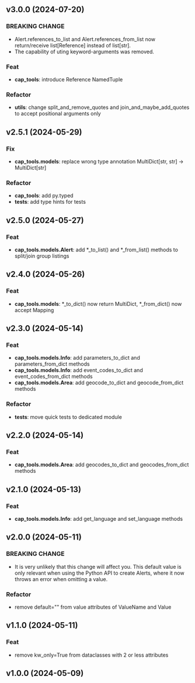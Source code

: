 ## v3.0.0 (2024-07-20)

### BREAKING CHANGE

- Alert.references_to_list and Alert.references_from_list now return/receive list[Reference] instead of list[str].
- The capability of uting keyword-arguments was removed.

### Feat

- **cap_tools**: introduce Reference NamedTuple

### Refactor

- **utils**: change split_and_remove_quotes and join_and_maybe_add_quotes to accept positional arguments only

## v2.5.1 (2024-05-29)

### Fix

- **cap_tools.models**: replace wrong type annotation MultiDict[str, str] -> MultiDict[str]

### Refactor

- **cap_tools**: add py.typed
- **tests**: add type hints for tests

## v2.5.0 (2024-05-27)

### Feat

- **cap_tools.models.Alert**: add *_to_list() and *_from_list() methods to split/join group listings

## v2.4.0 (2024-05-26)

### Feat

- **cap_tools.models**: *_to_dict() now return MultiDict, *_from_dict() now accept Mapping

## v2.3.0 (2024-05-14)

### Feat

- **cap_tools.models.Info**: add parameters_to_dict and parameters_from_dict methods
- **cap_tools.models.Info**: add event_codes_to_dict and event_codes_from_dict methods
- **cap_tools.models.Area**: add geocode_to_dict and geocode_from_dict methods

### Refactor

- **tests**: move quick tests to dedicated module

## v2.2.0 (2024-05-14)

### Feat

- **cap_tools.models.Area**: add geocodes_to_dict and geocodes_from_dict methods

## v2.1.0 (2024-05-13)

### Feat

- **cap_tools.models.Info**: add get_language and set_language methods

## v2.0.0 (2024-05-11)

### BREAKING CHANGE

- It is very unlikely that this change will affect you. This default value is only relevant when using the Python API to create Alerts, where it now throws an error when omitting a value.

### Refactor

- remove default="" from value attributes of ValueName and Value

## v1.1.0 (2024-05-11)

### Feat

- remove kw_only=True from dataclasses with 2 or less attributes

## v1.0.0 (2024-05-09)
